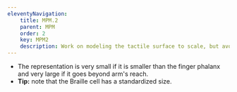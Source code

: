 ```yaml
---
eleventyNavigation:
    title: MPM.2
    parent: MPM
    order: 2
    key: MPM2
    description: Work on modeling the tactile surface to scale, but avoid representations that are too large or too small.
---
```

- The representation is very small if it is smaller than the finger phalanx and very large if it goes beyond arm's reach.
- **Tip:** note that the Braille cell has a standardized size.
